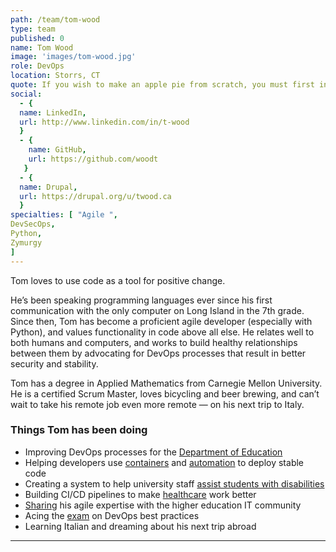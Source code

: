 ```yaml
---
path: /team/tom-wood
type: team
published: 0
name: Tom Wood
image: 'images/tom-wood.jpg'
role: DevOps
location: Storrs, CT
quote: If you wish to make an apple pie from scratch, you must first invent the universe. (Carl Sagan)
social: 
  - {
  name: LinkedIn,
  url: http://www.linkedin.com/in/t-wood
  }
  - {
    name: GitHub,
    url: https://github.com/woodt
   }
  - {
  name: Drupal,
  url: https://drupal.org/u/twood.ca
  }
specialties: [ "Agile ",
DevSecOps,
Python,
Zymurgy
]
---
```


Tom loves to use code as a tool for positive change. 

He’s been speaking programming languages ever since his first communication with the only computer on Long Island in the 7th grade. Since then, Tom has become a proficient agile developer (especially with Python), and values functionality in code above all else. He relates well to both humans and computers, and works to build healthy relationships between them by advocating for DevOps processes that result in better security and stability.

Tom has a degree in Applied Mathematics from Carnegie Mellon University. He is a certified Scrum Master, loves bicycling and beer brewing, and can’t wait to take his remote job even more remote — on his next trip to Italy.



### Things Tom has been doing
* Improving DevOps processes for the [Department of Education](https://civicactions.com/case-study/lincs)
* Helping developers use [containers](https://www.docker.com/) and [automation](https://jenkins.io/) to deploy stable code
* Creating a system to help university staff [assist students with disabilities](https://csd.uconn.edu/)
* Building CI/CD pipelines to make [healthcare](https://www.cigna.com/) work better
* [Sharing](https://events.educause.edu/special-topic-events/nercomp-annual-conference/2012/proceedings/agile-software-development-in-practice-experience-tips-and-tools-from-the-trenches-of-higher-education) his agile expertise with the higher education IT community
* Acing the [exam](https://www.scaledagile.com/certification/courses/safe-devops/) on DevOps best practices
* Learning Italian and dreaming about his next trip abroad

-------------------------------

